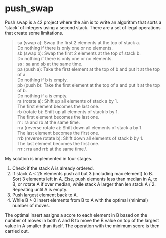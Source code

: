 # push_swap

Push swap is a 42 project where the aim is to write an algorithm that sorts a 'stack' of integers using a second stack.  There are a set of legal operations that create some limitations.

> sa (swap a): Swap the first 2 elements at the top of stack a.\
Do nothing if there is only one or no elements.\
sb (swap b): Swap the first 2 elements at the top of stack b.\
Do nothing if there is only one or no elements.\
ss : sa and sb at the same time.\
pa (push a): Take the first element at the top of b and put it at the top of a.\
Do nothing if b is empty.\
pb (push b): Take the first element at the top of a and put it at the top of b.\
Do nothing if a is empty.\
ra (rotate a): Shift up all elements of stack a by 1.\
The first element becomes the last one.\
rb (rotate b): Shift up all elements of stack b by 1.\
The first element becomes the last one.\
rr : ra and rb at the same time.\
rra (reverse rotate a): Shift down all elements of stack a by 1.\
The last element becomes the first one.\
rrb (reverse rotate b): Shift down all elements of stack b by 1.\
The last element becomes the first one.\
rrr : rra and rrb at the same time.\

My solution is implemented in four stages.

1. Check if the stack A is already ordered.
2. If stack A < 25 elements push all but 3 (including max element) to B.  Sort 3 elements left in A.
    Else, push elements less than median in A, to B, or rotate A if over median, while stack A larger than len stack A / 2. Repeating until A is empty.
4. Push largest element back to A.
3. While B > 0 insert elements from B to A with the optimal (minimal) number of moves.

The optimal insert assigns a score to each element in B based on the number of moves in both A and B to move the B value on top of the largest value in A smaller than itself.  The operation with the minimum score is then carried out.
